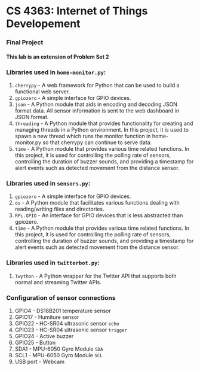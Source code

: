 # CS 4363: Internet of Things Developement
### Final Project
#### This lab is an extension of Problem Set 2

### Libraries used in `home-monitor.py`:
1. `cherrypy` - A web framework for Python that can be used to build a functional web server.
2. `gpiozero` - A simple interface for GPIO devices.
3. `json` - A Python module that aids in encoding and decoding JSON format data. All sensor information is sent to the web dashboard in JSON format.
4. `threading` - A Python module that provides functionality for creating and managing threads in a Python environment. In this project, it is used to spawn a new thread which runs the monitor function in home-monitor.py so that cherrypy can continue to serve data.
5. `time` - A Python module that provides various time related functions. In this project, it is used for controlling the polling rate of sensors, controlling the duration of buzzer sounds, and providing a timestamp for alert events such as detected movement from the distance sensor.


### Libraries used in `sensors.py`:
1. `gpiozero` - A simple interface for GPIO devices.
2. `os` - A Python module that facilitates various functions dealing with reading/writing files and directories.
3. `RPi.GPIO` - An interface for GPIO devices that is less abstracted than gpiozero.
4. `time` - A Python module that provides various time related functions. In this project, it is used for controlling the polling rate of sensors, controlling the duration of buzzer sounds, and providing a timestamp for alert events such as detected movement from the distance sensor.

### Libraries used in `twitterbot.py`:
1. `Twython` - A Python wrapper for the Twitter API that supports both normal and streaming Twitter APIs.

### Configuration of sensor connections
1. GPIO4 - DS18B201 temperature sensor
2. GPIO17 - Humiture sensor
3. GPIO22 - HC-SR04 ultrasonic sensor `echo`
4. GPIO23 - HC-SR04 ultrasonic sensor `trigger`
5. GPIO24 - Active buzzer
6. GPIO25 - Button
7. SDA1 - MPU-6050 Gyro Module `SDA`
8. SCL1 - MPU-6050 Gyro Module `SCL`
9. USB port - Webcam
